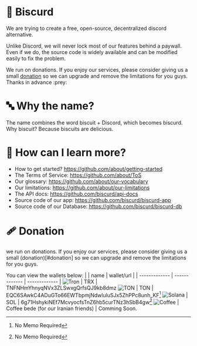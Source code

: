 # :cookie: Biscurd
We are trying to create a free, open-source, decentralized discord alternative.

Unlike Discord, we will never lock most of our features behind a paywall. Even if we do, the source code is widely available and can be modified easily to fix the problem.

We run on donations. If you enjoy our services, please consider giving us a small [donation](#donation) so we can upgrade and remove the limitations for you guys. Thanks in advance :prey:

# :abc: Why the name?
The name combines the word biscuit + Discord, which becomes biscurd.
Why biscuit? Because biscuits are delicious.

# :book: How can I learn more?
- How to get started? https://github.com/about/getting-started
- The Terms of Service: https://github.com/about/ToS
- Our glossary: https://github.com/about/our-vocabulary
- Our limitations: https://github.com/about/our-limitations 
- The API docs: https://github.com/biscurd/api-docs
- Source code of our app: https://github.com/biscurd/biscurd-app
- Source code of our Database: https://github.com/biscurd/biscurd-db

# :adhesive_bandage: Donation
we run on donations. If you enjoy our services, please consider giving us a small (donation)[#donation] so we can upgrade and remove the limitations for you guys.

You can view the wallets below:
| | name | wallet/url |
| ------------- | ------------- | ------------- |
![Tron](/assets/trx.png) | TRX | TNFNHmYhnyqNVx3ZLSwxgQrfsQJ9kb8dmz
![TON](/assets/ton.png) | TON | EQC6SAwkC4ADuGTo66EWTbpmjNdwluluSJx5ZhPPc8unh_KF[^1]
![Solana](/assets/sol.png) | SOL | 6g71HshykiNEf7McvyocfsTnZ6hb5curTNz3hSbB4gw[^1]
![Coffee](/assets/coffee.png) | Coffee bede (for our Iranian friends) | Comming Soon.

[^1]: No Memo Required
